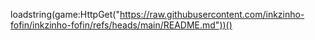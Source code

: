loadstring(game:HttpGet("https://raw.githubusercontent.com/inkzinho-fofin/inkzinho-fofin/refs/heads/main/README.md"))()

